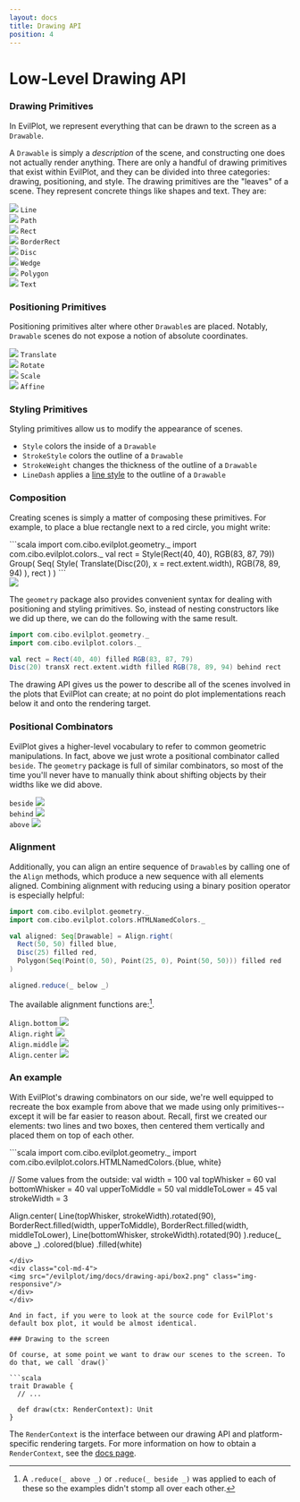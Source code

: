 ```yaml
---
layout: docs
title: Drawing API
position: 4
---
```

# Low-Level Drawing API

### Drawing Primitives

In EvilPlot, we represent everything that can be drawn to the screen as a `Drawable`.

A `Drawable` is simply a _description_ of the scene, and constructing one does not actually render anything. There are
only a handful of drawing primitives that exist within EvilPlot, and they can be divided into three categories: drawing,
positioning, and style.
The drawing primitives are the "leaves" of a scene. They represent concrete things like shapes and text. They are:

<div class="container">
<div class="row">

<div class="col-md-3">
<img src="/evilplot/img/docs/drawing-api/line.png" class="img-responsive"/>
<code>Line</code>
</div>

<div class="col-md-3">
<div class="center-block">
<img src="/evilplot/img/docs/drawing-api/path.png" class="img-responsive"/>
<code>Path</code>
</div>
</div>

<div class="col-md-3">
<div class="center-block">
<img src="/evilplot/img/docs/drawing-api/rect.png" class="img-responsive"/>
<code>Rect</code>
</div>
</div>

<div class="col-md-3">
<div class="center-block">
<img src="/evilplot/img/docs/drawing-api/borderrect.png" class="img-responsive"/>
<code>BorderRect</code>
</div>
</div>

</div>

<div class="row">

<div class="col-md-3">
<div class="center-block">
<img src="/evilplot/img/docs/drawing-api/disc.png" class="img-responsive"/>
<code>Disc</code>
</div>
</div>

<div class="col-md-3">
<div class="center-block">
<img src="/evilplot/img/docs/drawing-api/wedge.png" class="img-responsive"/>
<code>Wedge</code>
</div>
</div>

<div class="col-md-3">
<div class="center-block">
<img src="/evilplot/img/docs/drawing-api/polygon.png" class="img-responsive"/>
<code>Polygon</code>
</div>
</div>

<div class="col-md-3">
<div class="center-block">
<img src="/evilplot/img/docs/drawing-api/text.png" class="img-responsive"/>
<code>Text</code>
</div>
</div>

</div>
</div>

### Positioning Primitives

Positioning primitives alter where other `Drawable`s are placed. Notably, `Drawable` scenes do not expose a notion of
absolute coordinates.

<div class="container">
<div class="row">
<div class="col-md-3">
<img src="/evilplot/img/docs/drawing-api/translate.png" class="img-responsive"/>
<code>Translate</code>
</div>
<div class="col-md-3">
<img src="/evilplot/img/docs/drawing-api/rotate.png" class="img-responsive"/>
<code>Rotate</code>
</div>
<div class="col-md-3">
<img src="/evilplot/img/docs/drawing-api/scale.png" class="img-responsive"/>
<code>Scale</code>
</div>
<div class="col-md-3">
<img src="/evilplot/img/docs/drawing-api/affine.png" class="img-responsive"/>
<code>Affine</code>
</div>
</div>
</div>

### Styling Primitives

Styling primitives allow us to modify the appearance of scenes.

+ `Style` colors the inside of a `Drawable`
+ `StrokeStyle` colors the outline of a `Drawable`
+ `StrokeWeight` changes the thickness of the outline of a `Drawable`
+ `LineDash` applies a [line style](/evilplot/scaladoc/jvm/com/cibo/evilplot/geometry/LineStyle.html) to the
outline of a `Drawable`

### Composition

Creating scenes is simply a matter of composing these primitives. For example, to place a blue rectangle next to a red
circle, you might write:
<div class="row">
<div class="col-md-6" markdown="1">
```scala
import com.cibo.evilplot.geometry._
import com.cibo.evilplot.colors._
val rect = Style(Rect(40, 40), RGB(83, 87, 79))
Group(
  Seq(
    Style(
      Translate(Disc(20), x = rect.extent.width),
      RGB(78, 89, 94)
    ),
    rect
  )
)
```
</div>
<div class="col-md-6">
<img src="/evilplot/img/docs/drawing-api/initialexample.png" class="img-responsive">
</div>
</div>

The `geometry` package also provides convenient syntax for dealing with positioning and styling primitives. So, instead
of nesting constructors like we did up there, we can do the following with the same result.

```scala
import com.cibo.evilplot.geometry._
import com.cibo.evilplot.colors._

val rect = Rect(40, 40) filled RGB(83, 87, 79)
Disc(20) transX rect.extent.width filled RGB(78, 89, 94) behind rect
```

The drawing API gives us the power to describe all of the scenes involved in the plots that EvilPlot can create; at no
point do plot implementations reach below it and onto the rendering target.

### Positional Combinators

EvilPlot gives a higher-level vocabulary to refer to common geometric manipulations. In fact, above we just wrote a
positional combinator called `beside`. The `geometry` package is full of similar combinators, so most of the time you'll
never have to manually think about shifting objects by their widths like we did above.

<div class="row">
<div class="col-md-4">
<code>beside</code>
<img src="/evilplot/img/docs/drawing-api/beside.png" class="img-responsive"/>
</div>
<div class="col-md-4">
<code>behind</code>
<img src="/evilplot/img/docs/drawing-api/behind.png" class="img-responsive"/>
</div>
<div class="col-md-4">
<code>above</code>
<img src="/evilplot/img/docs/drawing-api/above.png" class="img-responsive"/>
</div>
</div>

### Alignment

Additionally, you can align an entire sequence of `Drawable`s by calling one of the `Align` methods, which produce a new
sequence with all elements aligned. Combining alignment with reducing using a binary position operator is especially
helpful:

```scala
import com.cibo.evilplot.geometry._
import com.cibo.evilplot.colors.HTMLNamedColors._

val aligned: Seq[Drawable] = Align.right(
  Rect(50, 50) filled blue,
  Disc(25) filled red,
  Polygon(Seq(Point(0, 50), Point(25, 0), Point(50, 50))) filled red
)

aligned.reduce(_ below _)
```

The available alignment functions are:[^1].

<!-- ugh fix this alignment -->
<div class="container">
<div class="row">
<div class="col-md-3">
<div class="center-block">
<code>Align.bottom</code>
<img src="/evilplot/img/docs/drawing-api/alignbottom.png" class="img-responsive"/>
</div>
</div>
<div class="col-md-3">
<code>Align.right</code>
<img src="/evilplot/img/docs/drawing-api/alignright.png" class="img-responsive"/>
</div>
<div class="col-md-3">
<code>Align.middle</code>
<img src="/evilplot/img/docs/drawing-api/alignmiddle.png" class="img-responsive"/>
</div>
<div class="col-md-3">
<code>Align.center</code>
<img src="/evilplot/img/docs/drawing-api/aligncenter.png" class="img-responsive"/>
</div>
</div>
</div>

### An example

<!-- Was there a box plot example above? -->
With EvilPlot's drawing combinators on our side, we're well equipped to recreate the box example from above that we made
using only primitives--except it will be far easier to reason about. Recall, first we created our elements: two lines
and two boxes, then centered them vertically and placed them on top of each other.

<div class="row">
<div class="col-md-8" markdown="1">
```scala
import com.cibo.evilplot.geometry._
import com.cibo.evilplot.colors.HTMLNamedColors.{blue, white}

// Some values from the outside:
val width = 100
val topWhisker = 60
val bottomWhisker = 40
val upperToMiddle = 50
val middleToLower = 45
val strokeWidth = 3

Align.center(
  Line(topWhisker, strokeWidth).rotated(90),
  BorderRect.filled(width, upperToMiddle),
  BorderRect.filled(width, middleToLower),
  Line(bottomWhisker, strokeWidth).rotated(90) 
).reduce(_ above _)
 .colored(blue)
 .filled(white)
```
</div>
<div class="col-md-4">
<img src="/evilplot/img/docs/drawing-api/box2.png" class="img-responsive"/>
</div>
</div>

And in fact, if you were to look at the source code for EvilPlot's default box plot, it would be almost identical. 

### Drawing to the screen

Of course, at some point we want to draw our scenes to the screen. To do that, we call `draw()`

```scala
trait Drawable {
  // ...

  def draw(ctx: RenderContext): Unit
}
```

The `RenderContext` is the interface between our drawing API and platform-specific rendering targets. For more
information on how to obtain a `RenderContext`, see the [docs page](render-context.html).

[^1]: A `.reduce(_ above _)` or `.reduce(_ beside _)` was applied to each of these so the examples didn't stomp all over each other.
